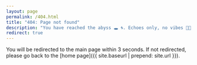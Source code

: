 ```yaml
---
layout: page
permalink: /404.html
title: "404: Page not found"
description: "You have reached the abyss 🕳️ 🌀. Echoes only, no vibes 😵‍💫."
redirect: true
---
```


You will be redirected to the main page within 3 seconds. If not redirected, please go back to the [home page]({{ site.baseurl | prepend: site.url }}).
